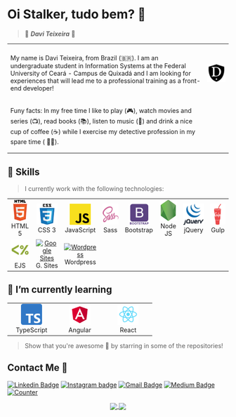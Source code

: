 <h1> Oi Stalker, tudo bem? 🖖</h1>

> 🦇 **_Davi Teixeira_** 🦇

<table align="center">
  <tr>
    <th></th>
    <th></th>
  </tr>
  <tr>
    <td>
      <p>
        My name is Davi Teixeira, from Brazil (🇧🇷). I am an undergraduate student in Information Systems at the Federal University of Ceará - Campus de Quixadá and I am         looking for experiences that will lead me to a professional training as a front-end developer!
      </p>
    </td>
    <td>
      <a href="https://daviteixeira-btm.github.io/">
        <img src="img/logo-daviteixeira-dev.png" width="200" align="right" alt="Computador Davi Teixeira" target="_blank">
      </a>
    </td>
  </tr>
  <tr>
    <td>
      <p>
        Funy facts: In my free time I like to play (🎮), watch movies and series (📺), read books (📚), listen to music (🎵) and drink a nice cup of coffee (☕️) while         I exercise my detective profession in my spare time ( 🕵️‍♂️).
      </p>
    </td>
  </tr>
</table>

<h2 align="left"> 🚀 Skills </h2>

> I currently work with the following technologies:

<table align="center">
  <!-- First Line -->
  <tr>
    <td align="center" width="96">
      <a href="https://developer.mozilla.org/pt-BR/docs/Web/HTML" target="_blank">
        <img src="img/Html5-logo.png" width="48" height="48" alt="HTML 5" />
      </a>
      <br>HTML 5
    </td>
    <td align="center" width="96">
      <a href="https://developer.mozilla.org/pt-BR/docs/Web/CSS">
        <img src="img/Css3-logo.png" width="48" height="48" alt="CSS 3" />
      </a>
      <br>CSS 3
    </td>
    <td align="center" width="96">
      <a href="https://developer.mozilla.org/pt-BR/docs/Web/JavaScript">
        <img src="img/JavaScript-logo.png" width="48" height="48" alt="JavaScript" />
      </a>
      <br>JavaScript
    </td>
    <td align="center" width="96">
      <a href="https://sass-lang.com/">
        <img src="img/Sass-logo.png" width="48" height="48" alt="Sass" />
      </a>
      <br>Sass
    </td>    
    <td align="center" width="96">
      <a href="https://getbootstrap.com/">
        <img src="img/Bootstrap-logo.png" width="48" height="48" alt="Bootstrap" />
      </a>
      <br>Bootstrap
    </td>
    <td align="center" width="96">
      <a href="https://nodejs.org/en/">
        <img src="img/Nodejs-logo.png" width="48" height="48" alt="Node JS" />
      </a>
      <br>Node JS
    </td>
    <td align="center" width="96">
      <a href="https://jquery.com/">
        <img src="img/jQuery-logo.png" width="48" height="48" alt="jQuery" />
      </a>
      <br>jQuery
    </td>
    <td align="center" width="96">
      <a href="https://gulpjs.com/">
        <img src="img/Gulp-logo.png" width="48" height="48" alt="Gulp" />
      </a>
      <br>Gulp
    </td>
  </tr>
  <tr>
    <td align="center" width="96"> 
      <a href="https://ejs.co/" >
        <img src="img/EJS-logo.png" width="48" height="48" alt="EJS" />
      </a>
      <br>EJS
    </td>
    <td align="center" width="96"> 
      <a href="https://sites.google.com" >
        <img src="https://upload.wikimedia.org/wikipedia/commons/thumb/1/11/Google_Sites_icon_%282020%29.svg/1200px-Google_Sites_icon_%282020%29.svg.png" width="48" height="48" alt="Google Sites" />
      </a>
      <br>G. Sites
    </td>
    <td align="center" width="96"> 
      <a href="https://wordpress.com" >
        <img src="https://upload.wikimedia.org/wikipedia/commons/thumb/9/98/WordPress_blue_logo.svg/1024px-WordPress_blue_logo.svg.png" width="48" height="48" alt="Wordpress" />
      </a>
      <br>Wordpress
    </td>
  </tr>
  <!-- End of First Line -->
</table>

<h2 align="left"> 🌱 I’m currently learning </h2>

<table align="center">
  <tr>
    <td align="center" width="96">
      <a href="https://www.typescriptlang.org/" >
        <img src="img/TypeScript-logo.png" width="48" height="48" alt="TypeScript" />
      </a>
      <br>TypeScript
    </td>
    <td align="center" width="96">
      <a href="https://angular.io/" >
        <img src="img/Angular-logo.png" width="48" height="48" alt="Angular" />
      </a>
      <br>Angular
    </td>
    <td align="center" width="96">
      <a href="https://pt-br.reactjs.org/" >
        <img src="img/React-logo.png" width="48" height="48" alt="React" />
      </a>
      <br>React
    </td>
  </tr>
</table>

> Show that you're awesome 🤩 by starring in some of the repositories!

##  Contact Me :speech_balloon:
[![Linkedin Badge](https://img.shields.io/badge/LinkedIn-0077B5?style=for-the-badge&logo=linkedin&logoColor=white&link)](https://www.linkedin.com/in/daviteixeira-me/)
[![Instagram badge](https://img.shields.io/badge/Instagram-E4405F?style=for-the-badge&logo=instagram&logoColor=white)](https://www.instagram.com/daviteixeira.dev/)
[![Gmail Badge](https://img.shields.io/badge/Gmail-D14836?style=for-the-badge&logo=gmail&logoColor=white)](mailto:daviteixeira.dev@gmail.com)
[![Medium Badge](https://img.shields.io/badge/Medium-12100E?style=for-the-badge&logo=medium&logoColor=white)](https://medium.com/@daviteixeira.btm)
[![Counter](https://komarev.com/ghpvc/?username=daviteixeira-btm&color=brightgreen)](https://www.daviteixeira.dev.br)

<div align="center">
  <a href="https://github.com/daviteixeira-btm">
  <img width="350px" align="center" src="https://github-readme-stats.vercel.app/api/top-langs/?username=daviteixeira-btm&layout=compact&langs_count=8&theme=gotham"/>
  <img width="480px" align="center" src="https://github-readme-stats.vercel.app/api?username=daviteixeira-btm&show_icons=true&theme=gotham&include_all_commits=true&count_private=true"/>
</div>
